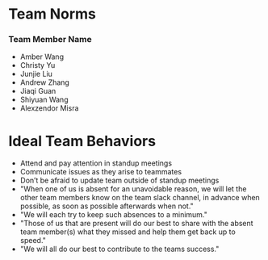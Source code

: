 # Team Norms

### Team Member Name
- Amber Wang
- Christy Yu
- Junjie Liu
- Andrew Zhang
- Jiaqi Guan
- Shiyuan Wang
- Alexzendor Misra

# Ideal Team Behaviors
- Attend and pay attention in standup meetings
- Communicate issues as they arise to teammates
- Don’t be afraid to update team outside of standup meetings
- "When one of us is absent for an unavoidable reason, we will let the other team members know on the team slack channel, in advance when possible, as soon as possible afterwards when not."
- "We will each try to keep such absences to a minimum."
- "Those of us that are present will do our best to share with the absent team member(s) what they missed and help them get back up to speed."
- "We will all do our best to contribute to the teams success."
